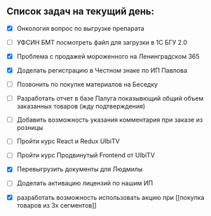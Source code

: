 ## Список задач на текущий день:
- [x] Онкология вопрос по выгрузке препарата
- [ ] УФСИН БМТ посмотреть файл для загрузки в 1С БГУ 2.0
- [x] Проблема с продажей мороженного на Ленинградском 365
- [x] Доделать регистрацию в Честном знаке по ИП Павлова
- [ ] Позвонить по покупке материалов на Беседку
- [ ] Разработать отчет в базе Палуга показывющий общий объем заказанных товаров (жду подтверждения)
- [ ] Добавить возможность указания комментария при заказе из розницы
- [ ] Пройти курс React и Redux UlbiTV
- [ ] Пройти курс Продвинутый Frontend от UlbiTV
- [x] Перевыгрузить документы для Людмилы
- [ ] Доделать активацию лицензий по нашим ИП
- [x] разработать возможность использовать акцию при [[покупка товаров из 3х сегментов]]

